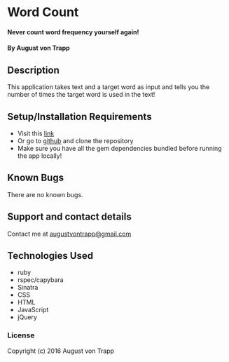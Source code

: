 # Word Count

#### Never count word frequency yourself again!

#### By August von Trapp

## Description

This application takes text and a target word as input and tells you the number of times the target word is used in the text!

## Setup/Installation Requirements

* Visit this [link](http://augustinevt.github.io/ping-pong)
* Or go to [github](https://github.com/augustinevt/word_count) and clone the repository
* Make sure you have all the gem dependencies bundled before running the app locally!

## Known Bugs

There are no known bugs.

## Support and contact details

Contact me at augustvontrapp@gmail.com

## Technologies Used

* ruby
* rspec/capybara
* Sinatra
* CSS
* HTML
* JavaScript
* jQuery

### License

Copyright (c) 2016 August von Trapp
